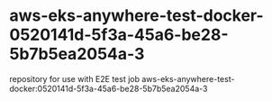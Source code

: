 # aws-eks-anywhere-test-docker-0520141d-5f3a-45a6-be28-5b7b5ea2054a-3
repository for use with E2E test job aws-eks-anywhere-test-docker:0520141d-5f3a-45a6-be28-5b7b5ea2054a-3
